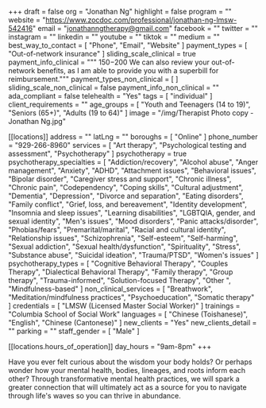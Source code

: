 +++
draft = false
org = "Jonathan Ng"
highlight = false
program = ""
website = "https://www.zocdoc.com/professional/jonathan-ng-lmsw-542416"
email = "jonathanngtherapy@gmail.com"
facebook = ""
twitter = ""
instagram = ""
linkedin = ""
youtube = ""
tiktok = ""
medium = ""
best_way_to_contact = [ "Phone", "Email", "Website" ]
payment_types = [ "Out-of-network insurance" ]
sliding_scale_clinical = true
payment_info_clinical = """
$150-$200
We can also review your out-of-network benefits, as I am able to provide you with a superbill for reimbursement."""
payment_types_non_clinical = [ ]
sliding_scale_non_clinical = false
payment_info_non_clinical = ""
ada_compliant = false
telehealth = "Yes"
tags = [ "individual" ]
client_requirements = ""
age_groups = [
  "Youth and Teenagers (14 to 19)",
  "Seniors (65+)",
  "Adults (19 to 64)"
]
image = "/img/Therapist Photo copy - Jonathan Ng.jpg"

[[locations]]
address = ""
latLng = ""
boroughs = [ "Online" ]
phone_number = "929-266-8960"
services = [
  "Art therapy",
  "Psychological testing and assessment",
  "Psychotherapy"
]
psychotherapy = true
psychotherapy_specialties = [
  "Addiction/recovery",
  "Alcohol abuse",
  "Anger management",
  "Anxiety",
  "ADHD",
  "Attachment issues",
  "Behavioral issues",
  "Bipolar disorder",
  "Caregiver stress and support",
  "Chronic illness",
  "Chronic pain",
  "Codependency",
  "Coping skills",
  "Cultural adjustment",
  "Dementia",
  "Depression",
  "Divorce and separation",
  "Eating disorders",
  "Family conflict",
  "Grief, loss, and bereavement",
  "Identity development",
  "Insomnia and sleep issues",
  "Learning disabilities",
  "LGBTQIA, gender, and sexual identity",
  "Men's issues",
  "Mood disorders",
  "Panic attacks/disorder",
  "Phobias/fears",
  "Premarital/marital",
  "Racial and cultural identity",
  "Relationship issues",
  "Schizophrenia",
  "Self-esteem",
  "Self-harming",
  "Sexual addiction",
  "Sexual health/dysfunction",
  "Spirituality",
  "Stress",
  "Substance abuse",
  "Suicidal ideation",
  "Trauma/PTSD",
  "Women's issues"
]
psychotherapy_types = [
  "Cognitive Behavioral Therapy",
  "Couples Therapy",
  "Dialectical Behavioral Therapy",
  "Family therapy",
  "Group therapy",
  "Trauma-informed",
  "Solution-focused Therapy",
  "Other ",
  "Mindfulness-based"
]
non_clinical_services = [
  "Breathwork",
  "Meditation/mindfulness practices",
  "Psychoeducation",
  "Somatic therapy"
]
credentials = [ "LMSW (Licensed Master Social Worker)" ]
trainings = "Columbia School of Social Work"
languages = [ "Chinese (Toishanese)", "English", "Chinese (Cantonese)" ]
new_clients = "Yes"
new_clients_detail = ""
parking = ""
staff_gender = [ "Male" ]

  [[locations.hours_of_operation]]
  day_hours = "9am-8pm"
+++

Have you ever felt curious about the wisdom your body holds? Or perhaps wonder how your mental health, bodies, lineages, and roots inform each other? Through transformative mental health practices, we will spark a greater connection that will ultimately act as a source for you to navigate through life's waves so you can thrive in abundance.
